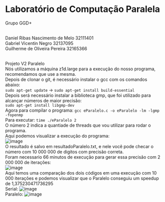 # Laboratório de Computação Paralela

Grupo GGD+

<br>Daniel Ribas Nascimento de Melo 32111401
<br>Gabriel Vicentin Negro 32137095
<br>Guilherme de Oliveira Pereira 32165366

<br>Projeto V2 Paralelo
<br>Nós utilizamos a máquina z1d.large para a execução do nosso programa, recomendamos que use a mesma.
<br>Depois de clonar o git, é necessário instalar o gcc com os comandos abaixo:
<br> ```sudo apt-get update``` -> ```sudo apt-get install build-essential```
<br>Depois será necessário instalar a biblioteca gmp, que foi utilizado para alcançar números de maior precisão:
<br>```sudo apt-get install libgmp-dev```
<br>Agora para compilar o programa: ```gcc eParalelo.c -o eParalelo -lm -lgmp -fopenmp```
<br>Para executar: ```time ./eParalelo 2```
<br>O número 2 indica a quantiade de threads que vou utilizar para rodar o programa.
<br>Aqui podemos visualizar a execução do programa:
<br>![image](https://user-images.githubusercontent.com/83314109/236970739-81b4bb77-661c-4594-8d42-4e3e18f27e5c.png)
<br>O resultado é salvo em resultadoParalelo.txt, e nele você pode checar o número com 10 000 000 de digitos com precisão correta.
<br>Foram necessario 66 minutos de execução para gerar essa precisâo com 2 000 000 de iterações:
<br>![image](https://user-images.githubusercontent.com/83314109/237039299-a8d55129-50cf-43b6-a527-d5173fcbc273.png)
<br>Aqui temos uma comparação dos dois códigos em uma execução com 10 000 iterações e podemos visualizar que o Paralelo conseguiu um speedup de 1,375230471736295
<br>Serial: ![image](https://user-images.githubusercontent.com/83314109/237041197-513f3348-c7d6-4916-ae02-89993f9be7f9.png)
<br>Paralelo: ![image](https://user-images.githubusercontent.com/83314109/237041228-1876b4a5-1dd1-4bba-9c08-fc2277f0b6c7.png)



